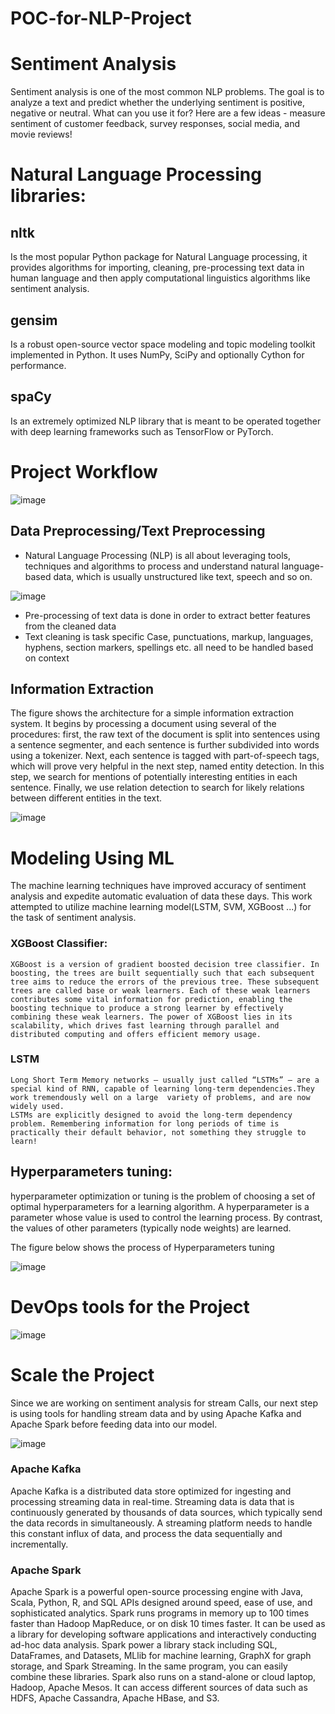 # POC-for-NLP-Project

# Sentiment Analysis
Sentiment analysis is one of the most common NLP problems. The goal is to analyze a text and predict whether the underlying sentiment is positive, negative or neutral. What can you use it for? Here are a few ideas - measure sentiment of customer feedback, survey responses, social media, and movie reviews!

# Natural Language Processing libraries:

## nltk 
  Is the most popular Python package for Natural Language processing, it provides algorithms for importing, cleaning, pre-processing text data in human language and then apply computational linguistics algorithms like sentiment analysis.
## gensim 
  Is a robust open-source vector space modeling and topic modeling toolkit implemented in Python. It uses NumPy, SciPy and optionally Cython for performance.
## spaCy 
  Is an extremely optimized NLP library that is meant to be operated together with deep learning frameworks such as TensorFlow or PyTorch.
  
# Project Workflow

![image](https://user-images.githubusercontent.com/28219393/89193559-0e519c80-d59e-11ea-817f-de19b5c148aa.png)


## Data Preprocessing/Text Preprocessing
- Natural Language Processing (NLP) is all about leveraging tools, techniques and algorithms to process and understand natural language-based data, which is usually unstructured like text, speech and so on.

![image](https://user-images.githubusercontent.com/28219393/89193845-7acc9b80-d59e-11ea-85f9-2f2d0d49c2b2.png)


- Pre-processing of text data is done in order to extract better features from the cleaned data
- Text cleaning is task specific
    Case, punctuations, markup, languages, hyphens, section markers, spellings etc. all need to be handled based on context
    
 ## Information Extraction

The figure shows the architecture for a simple information extraction system. It begins by processing a document using several of the procedures: first, the raw text of the document is split into sentences using a sentence segmenter, and each sentence is further subdivided into words using a tokenizer. Next, each sentence is tagged with part-of-speech tags, which will prove very helpful in the next step, named entity detection. In this step, we search for mentions of potentially interesting entities in each sentence. Finally, we use relation detection to search for likely relations between different entities in the text.

![image](https://user-images.githubusercontent.com/28219393/89194626-853b6500-d59f-11ea-9631-4aab895d01b4.png)

# Modeling Using ML

The machine learning techniques have improved accuracy of sentiment analysis and expedite automatic evaluation of data these days. This work attempted to utilize machine learning model(LSTM, SVM, XGBoost ...) for the task of sentiment analysis.

  ### XGBoost Classifier:
    XGBoost is a version of gradient boosted decision tree classifier. In boosting, the trees are built sequentially such that each subsequent tree aims to reduce the errors of the previous tree. These subsequent trees are called base or weak learners. Each of these weak learners contributes some vital information for prediction, enabling the boosting technique to produce a strong learner by effectively combining these weak learners. The power of XGBoost lies in its scalability, which drives fast learning through parallel and distributed computing and offers efficient memory usage.
  ### LSTM
    Long Short Term Memory networks – usually just called “LSTMs” – are a special kind of RNN, capable of learning long-term dependencies.They work tremendously well on a large  variety of problems, and are now widely used.
    LSTMs are explicitly designed to avoid the long-term dependency problem. Remembering information for long periods of time is practically their default behavior, not something they struggle to learn!
  
## Hyperparameters tuning:
hyperparameter optimization or tuning is the problem of choosing a set of optimal hyperparameters for a learning algorithm. A hyperparameter is a parameter whose value is used to control the learning process. By contrast, the values of other parameters (typically node weights) are learned.

The figure below shows the process of Hyperparameters tuning

![image](https://user-images.githubusercontent.com/28219393/89199936-3b567d00-d5a7-11ea-8295-40398c2bd7fb.png)


# DevOps tools for the Project

![image](https://user-images.githubusercontent.com/28219393/89212999-57184e00-d5bc-11ea-9cfa-29bc6cda5abd.png)

# Scale the Project

Since we are working on sentiment analysis for stream Calls, our next step is using tools for handling stream data and by using Apache Kafka and Apache Spark before feeding data into our model.


![image](https://user-images.githubusercontent.com/28219393/89215128-fa1e9700-d5bf-11ea-939b-8a2fce65d850.png)


### Apache Kafka

Apache Kafka is a distributed data store optimized for ingesting and processing streaming data in real-time. Streaming data is data that is continuously generated by thousands of data sources, which typically send the data records in simultaneously. A streaming platform needs to handle this constant influx of data, and process the data sequentially and incrementally.

### Apache Spark 

Apache Spark is a powerful open-source processing engine with Java, Scala, Python, R, and SQL APIs designed around speed, ease of use, and sophisticated analytics. Spark runs programs in memory up to 100 times faster than Hadoop MapReduce, or on disk 10 times faster. It can be used as a library for developing software applications and interactively conducting ad-hoc data analysis. Spark power a library stack including SQL, DataFrames, and Datasets, MLlib for machine learning, GraphX for graph storage, and Spark Streaming. In the same program, you can easily combine these libraries. Spark also runs on a stand-alone or cloud laptop, Hadoop, Apache Mesos. It can access different sources of data such as HDFS, Apache Cassandra, Apache HBase, and S3.


